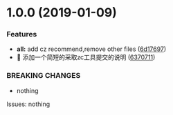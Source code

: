 # 1.0.0 (2019-01-09)


### Features

* **all:** add cz recommend,remove other files ([6d17697](https://github.com/lml2014/Demo/commit/6d17697))
* 🎸 添加一个简短的采取zc工具提交的说明 ([6370711](https://github.com/lml2014/Demo/commit/6370711))


### BREAKING CHANGES

* nothing

Issues: nothing



